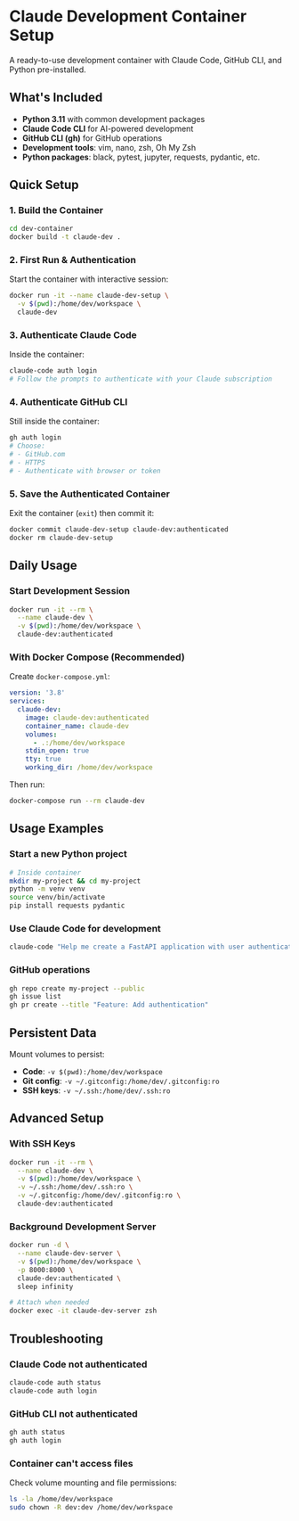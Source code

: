 # Claude Development Container Setup

A ready-to-use development container with Claude Code, GitHub CLI, and Python pre-installed.

## What's Included

- **Python 3.11** with common development packages
- **Claude Code CLI** for AI-powered development
- **GitHub CLI (gh)** for GitHub operations
- **Development tools**: vim, nano, zsh, Oh My Zsh
- **Python packages**: black, pytest, jupyter, requests, pydantic, etc.

## Quick Setup

### 1. Build the Container

```bash
cd dev-container
docker build -t claude-dev .
```

### 2. First Run & Authentication

Start the container with interactive session:

```bash
docker run -it --name claude-dev-setup \
  -v $(pwd):/home/dev/workspace \
  claude-dev
```

### 3. Authenticate Claude Code

Inside the container:
```bash
claude-code auth login
# Follow the prompts to authenticate with your Claude subscription
```

### 4. Authenticate GitHub CLI

Still inside the container:
```bash
gh auth login
# Choose:
# - GitHub.com
# - HTTPS
# - Authenticate with browser or token
```

### 5. Save the Authenticated Container

Exit the container (`exit`) then commit it:
```bash
docker commit claude-dev-setup claude-dev:authenticated
docker rm claude-dev-setup
```

## Daily Usage

### Start Development Session

```bash
docker run -it --rm \
  --name claude-dev \
  -v $(pwd):/home/dev/workspace \
  claude-dev:authenticated
```

### With Docker Compose (Recommended)

Create `docker-compose.yml`:
```yaml
version: '3.8'
services:
  claude-dev:
    image: claude-dev:authenticated
    container_name: claude-dev
    volumes:
      - .:/home/dev/workspace
    stdin_open: true
    tty: true
    working_dir: /home/dev/workspace
```

Then run:
```bash
docker-compose run --rm claude-dev
```

## Usage Examples

### Start a new Python project
```bash
# Inside container
mkdir my-project && cd my-project
python -m venv venv
source venv/bin/activate
pip install requests pydantic
```

### Use Claude Code for development
```bash
claude-code "Help me create a FastAPI application with user authentication"
```

### GitHub operations
```bash
gh repo create my-project --public
gh issue list
gh pr create --title "Feature: Add authentication"
```

## Persistent Data

Mount volumes to persist:
- **Code**: `-v $(pwd):/home/dev/workspace`
- **Git config**: `-v ~/.gitconfig:/home/dev/.gitconfig:ro`
- **SSH keys**: `-v ~/.ssh:/home/dev/.ssh:ro`

## Advanced Setup

### With SSH Keys
```bash
docker run -it --rm \
  --name claude-dev \
  -v $(pwd):/home/dev/workspace \
  -v ~/.ssh:/home/dev/.ssh:ro \
  -v ~/.gitconfig:/home/dev/.gitconfig:ro \
  claude-dev:authenticated
```

### Background Development Server
```bash
docker run -d \
  --name claude-dev-server \
  -v $(pwd):/home/dev/workspace \
  -p 8000:8000 \
  claude-dev:authenticated \
  sleep infinity

# Attach when needed
docker exec -it claude-dev-server zsh
```

## Troubleshooting

### Claude Code not authenticated
```bash
claude-code auth status
claude-code auth login
```

### GitHub CLI not authenticated
```bash
gh auth status
gh auth login
```

### Container can't access files
Check volume mounting and file permissions:
```bash
ls -la /home/dev/workspace
sudo chown -R dev:dev /home/dev/workspace
```